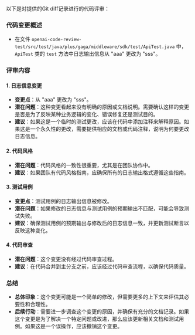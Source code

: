 以下是对提供的Git diff记录进行的代码评审：

### 代码变更概述
- 在文件 `openai-code-review-test/src/test/java/plus/gaga/middleware/sdk/test/ApiTest.java` 中，`ApiTest` 类的 `test` 方法中日志输出信息从 "aaa" 更改为 "sss"。

### 评审内容

#### 1. 日志信息变更
- **变更点**：从 "aaa" 更改为 "sss"。
- **潜在问题**：这种变更看起来没有明确的原因或文档说明。需要确认这样的变更是否是为了反映某种业务逻辑的变化、错误修复还是测试目的。
- **建议**：如果这是一个临时的测试更改，应该在代码中添加注释来解释原因。如果这是一个永久性的更改，需要提供相应的文档或代码注释，说明为何要更改日志信息。

#### 2. 代码风格
- **潜在问题**：代码风格的一致性很重要，尤其是在团队协作中。
- **建议**：如果团队有代码风格指南，应确保所有的日志输出格式遵循这些指南。

#### 3. 测试用例
- **变更点**：测试用例的日志输出信息被修改。
- **潜在问题**：如果修改的日志信息与测试用例的预期输出不匹配，可能会导致测试失败。
- **建议**：确保测试用例的预期输出与修改后的日志信息一致，并更新测试断言以反映这种变化。

#### 4. 代码审查
- **潜在问题**：这个变更没有经过代码审查过程。
- **建议**：在代码合并到主分支之前，应该经过代码审查流程，以确保代码质量。

### 总结
- **总体印象**：这个变更可能是一个简单的修改，但需要更多的上下文来评估其必要性和合理性。
- **后续行动**：需要进一步调查这个变更的原因，并确保有充分的文档记录。如果这个变更是为了解决一个特定问题或改进，那么应该更新相关文档和测试用例。如果这是一个误操作，应该撤销这个变更。
